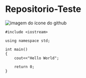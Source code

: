 # Repositorio-Teste

![imagem do ícone do github](https://www.google.com/url?sa=i&url=https%3A%2F%2Fdev.to%2Fravirajthedeveloper%2Fwhat-is-git-and-github-and-how-to-use-github-2mb1&psig=AOvVaw2YLk8ipitIkgghOe3jzhb7&ust=1614688732026000&source=images&cd=vfe&ved=0CAIQjRxqFwoTCKCgutmOj-8CFQAAAAAdAAAAABAD![image](https://user-images.githubusercontent.com/68030117/109498650-8455ad80-7a72-11eb-9892-b2767c3f7169.png)
)

```
#include <iostream>

using namespace std;

int main()
{
    cout<<"Hello World";

    return 0;
}
```
